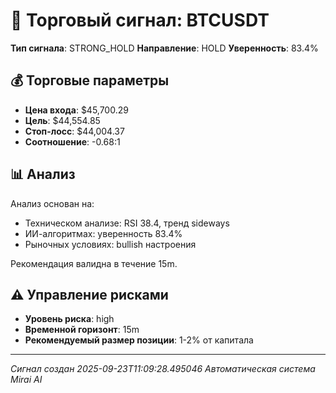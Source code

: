 
# 🎯 Торговый сигнал: BTCUSDT

**Тип сигнала**: STRONG_HOLD
**Направление**: HOLD
**Уверенность**: 83.4%

## 💰 Торговые параметры
- **Цена входа**: $45,700.29
- **Цель**: $44,554.85
- **Стоп-лосс**: $44,004.37
- **Соотношение**: -0.68:1

## 📊 Анализ

Анализ основан на:
- Техническом анализе: RSI 38.4, тренд sideways
- ИИ-алгоритмах: уверенность 83.4%
- Рыночных условиях: bullish настроения

Рекомендация валидна в течение 15m.
        

## ⚠️ Управление рисками
- **Уровень риска**: high
- **Временной горизонт**: 15m
- **Рекомендуемый размер позиции**: 1-2% от капитала

---
*Сигнал создан 2025-09-23T11:09:28.495046*
*Автоматическая система Mirai AI*
        